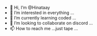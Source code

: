 - 👋 Hi, I’m @Hinataay
- 👀 I’m interested in everything ...
- 🌱 I’m currently learning coded    ...
- 💞️ I’m looking to collaborate on discord ...
- 📫 How to reach me ...just tape  ...

<!---
Hinataay/Hinataay is a ✨ special ✨ repository because its `README.md` (this file) appears on your GitHub profile.
You can click the Preview link to take a look at your changes.
--->
